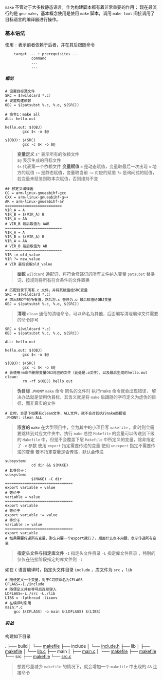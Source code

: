 `make` 不管对于大多数静态语言，作为构建脚本都有着非常重要的作用；
现在最流行的是 `gnu-make`，基本概念使用是使用 `make` 脚本，调用 `make tool` 间接调用了目标语言的编译器进行操作。

### 基本语法

使用 `:` 表示前者依赖于后者，并在其后跟随命令 
```shell
    target ... : prerequisites ...  
            command  
            ...  
            ...
```

##### 概览
```shell
# 设置目标源文件
SRC = $(wildcard *.c)
# 设置构建依赖
OBJ = $(patsubst %.c, %.o, $(SRC))

# 命令1：make all
ALL: hello.out
 
hello.out: $(OBJ)
        gcc $< -o $@
 
$(OBJ): $(SRC)
        gcc -c $< -o $@
```

> **变量定义**
> `$^` 表示所有的依赖文件  
> `$@` 表示生成的目标文件  
> `$<` 代表第一个依赖文件
> **变量赋值**
> `=` 是动态赋值，变量取最后一次出现 `=` 地方的赋值
> `:=` 是静态赋值，变量取当前 `:=` 对应的赋值
> `?=` 是询问式的赋值，若变量未赋值则取本次赋值，否则维持不变

```shell
## 预定义编译器
CC = arm-linux-gnueabihf-gcc  
CXX = arm-linux-gnueabihf-g++ 
AR = arm-linux-gnueabihf-ar
==========================
VIR_A = A 
VIR_B = $(VIR_A) B 
VIR_A = AA 
# VIR_B 最后取值为 AAB
==========================
VIR_A = A 
VIR_B = $(VIR_A) B 
VIR_A = AA 
# VIR_B 最后取值为 AB
==========================
VIR := old_value
VIR ?= new_value
# VIR 最后会取old_value
```

> **函数**
> `wildcard` 通配词，将符合修饰词的所有文件纳入变量
> `patsubst` 替换词，按规则将所有符合条件的文件置换

```shell
# 匹配目录下所有.c 文件，并将其赋值给SRC变量
SRC = $(wildcard *.c)
# 取出SRC中的所有值，然后将.c 替换为.o 最后赋值给OBJ变量
OBJ = $(patsubst %.c, %.o, $(SRC))
```

> **清理**
> `clean` 通俗的清理命令，可以命名为其他，后面编写清理编译文件需要的命令即可

```shell
SRC = $(wildcard *.c)
OBJ = $(patsubst %.c, %.o, $(SRC))
 
ALL: hello.out
 
hello.out: $(OBJ)
        gcc $< -o $@
 
$(OBJ): $(SRC)
        gcc -c $< -o $@
# 会使用rm命令删除变量OBJ对应的文件（此处是.o文件），以及最后生成的hello.out
clean:
        rm -rf $(OBJ) hello.out
```

> **伪目标 `.PHONY`**
>  `make` 命令 同名的文件时 执行make 命令就会出现错误，
>  解决办法就是使用伪目标，其含义就是将 `make` 后跟随的字符定义为虚伪的目标，而非真实的文件

```shell
# 此时，目录下如果有clean文件，ALL文件，就不会对其执行make而报错
.PHONY: clean ALL
```

> **嵌套的 `make`**
> 在大型项目中，会为其中的小项目写 `makefile` ，此时则会需要跳转到对应文件夹中，执行 `make`
> 	总控 `Makefile` 的变量可以传递到下级的 `Makefile` 中，但是不会覆盖下层 `Makefile` 中所定义的变量，除非指定了 `-e` 参数
> 		使用 `export` 指定需要传递的变量
> 		使用 `unexport` 指定不需要传递的变量
> 		若不指定变量是否传递，默认会传递

```shell
subsystem:
            cd dir && $(MAKE)
# 其等价于：
subsystem:
            $(MAKE) -C dir
===============================
export variable = value
# 等价于
variable = value
===============================
export variable
# 等价于
export variable := value
# 等价于
variable := value
===============================
export variable
# 如果需要传递所有变量，那么只要一个export就行了。后面什么也不用跟，表示传递所有变量
```

> **指定头文件与指定库文件**
> `-I` 指定头文件目录
> `-L` 指定库文件目录 ，特别的仅仅在链接阶段指定的库文件则 `-l`

如在 `C` 语言编译时，指定头文件目录 `include` ，库文件为 `src` ，`lib`

```shell
# 随便定义一个变量，对于C习惯命名为CFLAGS
CFLAGS=-I./include
# 随便定义并在等号后连续键入
LDFLAGS=-L./src -L./lib
LIBS = -lpthread -liconv
# 在编译时引用
main:*.c 
	gcc $(CFLAGS) -o main $(LDFLAGS) $(LIBS)
```

##### 实战
构建如下目录

.
├── build
│   └── [makefile](./example/make-test/build/makefile)
├── include
│   └── [include.h](./example/make-test/include/include.h)
├── lib
│   ├── [makefile](./example/make-test/lib/makefile)
│   └── [lib.c](./example/make-test/lib/lib.c)
├── main
│   ├── [main.c](./example/make-test/main/main.c)
│   └── [makefile](./example/make-test/main/makefile)
├── [makefile](./example/make-test/makefile)
└── src
    ├── [makefile](./example/make-test/src/makefile)
    └── [src.c](./example/make-test/src/src.c)

> 想要尽量减少 `makefile` 的情况下，就会增加一个 `makefile` 中出现的 `&&` 连接命令





